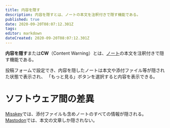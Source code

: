 ```yaml
---
title: 内容を隠す
description: 内容を隠すとは、ノートの本文を注釈付きで隠す機能である。
published: true
date: 2020-09-20T08:07:12.301Z
tags: 
editor: markdown
dateCreated: 2020-09-20T08:07:12.301Z
---
```


**内容を隠す**または**CW**（Content Warning）とは、[ノート](/function/note)の本文を注釈付きで隠す機能である。

投稿フォームで設定でき、内容を隠したノートは本文や添付ファイル等が隠された状態で表示され、
「もっと見る」ボタンを選択すると内容を表示できる。

# ソフトウェア間の差異
[Misskey](/software/misskey)では、添付ファイルも含めノートのすべての情報が隠される。  
[Mastodon](/software/mastodon)では、本文の文章しか隠されない。
